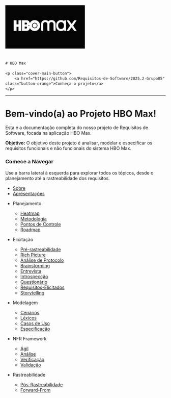 <div class="cover-main">
    <img src="img/HBO Max logo.jpg" alt="HBO Max Logo" style="max-width: 250px; margin-bottom: 20px;">

    # HBO Max

    <p class="cover-main-button">
        <a href="https://github.com/Requisitos-de-Software/2025.2-Grupo05" class="button-orange">Conheça o projeto</a>
    </p>
</div>

---

# Bem-vindo(a) ao Projeto HBO Max!

Esta é a documentação completa do nosso projeto de Requisitos de Software, focada na aplicação HBO Max.

**Objetivo:** O objetivo deste projeto é analisar, modelar e especificar os requisitos funcionais e não funcionais do sistema HBO Max.

### Comece a Navegar

Use a barra lateral à esquerda para explorar todos os tópicos, desde o planejamento até a rastreabilidade dos requisitos.

* [Sobre](README.md)
* [Apresentações](Apresentacoes.md)

- Planejamento
  * [Heatmap](Planejamento/Heatmap.md)
  * [Metodologia](Planejamento/Metodologia.md)
  * [Pontos de Controle](Planejamento/PontosDeControle.md)
  * [Roadmap](Planejamento/Roadmap.md)

- Elicitação
  * [Pré-rastreabilidade](Elicitacao/Pre-Rastreabilidade.md)
  * [Rich Picture](Elicitacao/Rich-Picture.md)
  * [Análise de Protocolo](Elicitacao/Analise-de-Protocolo.md)
  * [Brainstorming](Elicitacao/Brainstorming.md)
  * [Entrevista](Elicitacao/Entrevista.md)
  * [Introspecção](Elicitacao/Introspeccao.md)
  * [Questionário](Elicitacao/Questionario.md)
  * [Requisitos-Elicitados](Elicitacao/Requisitos-Elicitados.md)
  * [Storytelling](Elicitacao/Storytelling.md)

- Modelagem
  * [Cenários](Modelagem/Cenarios.md)
  * [Léxicos](Modelagem/Lexicos.md)
  * [Casos de Uso](Modelagem/Casos-de-Uso.md)
  * [Especificação](Modelagem/Especificacao.md)

- NFR Framework
  * [Ágil](NFR/Agil.md)
  * [Análise](NFR/Analise.md)
  * [Verificação](NFR/Verificacao.md)
  * [Validação](NFR/Validacao.md)

- Rastreabilidade
  * [Pós-Rastreabilidade](Rastreabilidade/Pos-Rastreabilidade.md)
  * [Forward-From](Rastreabilidade/Forward-From.md)
